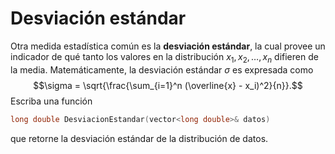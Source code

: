 # Desviación estándar
Otra medida estadística común es la **desviación estándar**,
la cual provee un indicador de qué tanto los valores en la
distribución $x_1, x_2, \dots, x_n$ difieren de la media.
Matemáticamente, la desviación estándar $\sigma$ es expresada como
$$\sigma = \sqrt{\frac{\sum_{i=1}^n (\overline{x} - x_i)^2}{n}}.$$
Escriba una función
```cpp
long double DesviacionEstandar(vector<long double>& datos)
```
que retorne la desviación estándar de la distribución de datos.